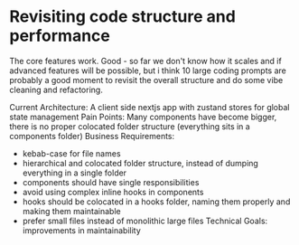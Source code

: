 # Revisiting code structure and performance
The core features work. Good - so far we don't know how it scales and if advanced features will be possible, but i think 10 large coding prompts are probably a good moment to revisit the overall structure and do some vibe cleaning and refactoring.

Current Architecture: A client side nextjs app with zustand stores for global state management
Pain Points: Many components have become bigger, there is no proper colocated folder structure (everything sits in a components folder)
Business Requirements:
- kebab-case for file names
- hierarchical and colocated folder structure, instead of dumping everything in a single folder
- components should have single responsibilities
- avoid using complex inline hooks in components
- hooks should be colocated in a hooks folder, naming them properly and making them maintainable
- prefer small files instead of monolithic large files
Technical Goals: improvements in maintainability
